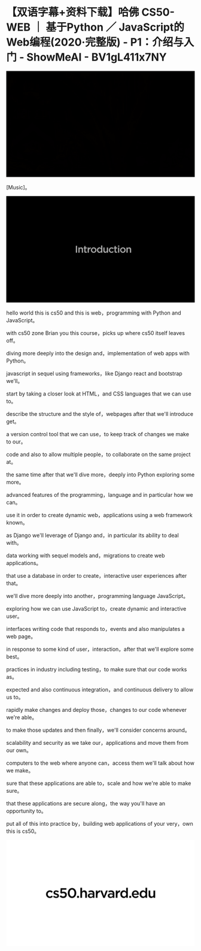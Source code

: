 # 【双语字幕+资料下载】哈佛 CS50-WEB ｜ 基于Python ／ JavaScript的Web编程(2020·完整版) - P1：介绍与入门 - ShowMeAI - BV1gL411x7NY

![](img/a4885bec1cc37e89a9a2eb2681c8c8dc_0.png)

[Music]。

![](img/a4885bec1cc37e89a9a2eb2681c8c8dc_2.png)

hello world this is cs50 and this is web，programming with Python and JavaScript。

with cs50 zone Brian you this course，picks up where cs50 itself leaves off。

diving more deeply into the design and，implementation of web apps with Python。

javascript in sequel using frameworks，like Django react and bootstrap we'll。

start by taking a closer look at HTML，and CSS languages that we can use to。

describe the structure and the style of，webpages after that we'll introduce get。

a version control tool that we can use，to keep track of changes we make to our。

code and also to allow multiple people，to collaborate on the same project at。

the same time after that we'll dive more，deeply into Python exploring some more。

advanced features of the programming，language and in particular how we can。

use it in order to create dynamic web，applications using a web framework known。

as Django we'll leverage of Django and，in particular its ability to deal with。

data working with sequel models and，migrations to create web applications。

that use a database in order to create，interactive user experiences after that。

we'll dive more deeply into another，programming language JavaScript。

exploring how we can use JavaScript to，create dynamic and interactive user。

interfaces writing code that responds to，events and also manipulates a web page。

in response to some kind of user，interaction，after that we'll explore some best。

practices in industry including testing，to make sure that our code works as。

expected and also continuous integration，and continuous delivery to allow us to。

rapidly make changes and deploy those，changes to our code whenever we're able。

to make those updates and then finally，we'll consider concerns around。

scalability and security as we take our，applications and move them from our own。

computers to the web where anyone can，access them we'll talk about how we make。

sure that these applications are able to，scale and how we're able to make sure。

that these applications are secure along，the way you'll have an opportunity to。

put all of this into practice by，building web applications of your very，own this is cs50。



![](img/a4885bec1cc37e89a9a2eb2681c8c8dc_4.png)